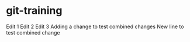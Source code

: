 # git-training
Edit 1 
Edit 2 
Edit 3 
Adding a change to test combined changes
New line to test combined change
